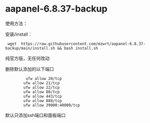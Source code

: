 # aapanel-6.8.37-backup

使用方法：

安装/install：

     wget  https://raw.githubusercontent.com/mzwrt/aapanel-6.8.37-backup/main/install.sh && bash install.sh


纯官方版，无任何改动


删除默认添加的以下端口

             ufw allow 20/tcp
            ufw allow 21/tcp
            ufw allow 22/tcp
            ufw allow 80/tcp
            ufw allow 443/tcp
            ufw allow 888/tcp
            ufw allow 39000:40000/tcp

默认只添加ssh端口和面板端口
